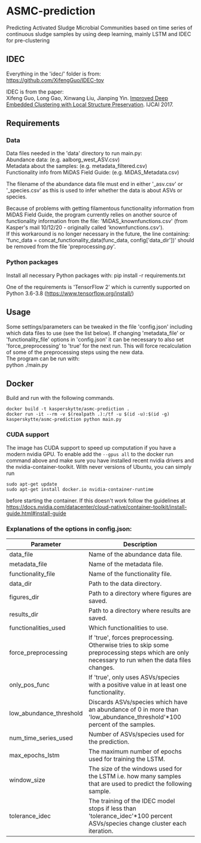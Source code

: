 # ASMC-prediction
Predicting Activated Sludge Microbial Communities based on time series of continuous sludge samples by using deep learning, mainly LSTM and IDEC for pre-clustering

## IDEC
Everything in the 'idec/' folder is from:\
https://github.com/XifengGuo/IDEC-toy

IDEC is from the paper:\
Xifeng Guo, Long Gao, Xinwang Liu, Jianping Yin. 
[Improved Deep Embedded Clustering with Local Structure Preservation](https://xifengguo.github.io/papers/IJCAI17-IDEC.pdf). IJCAI 2017.

## Requirements
### Data
Data files needed in the 'data' directory to run main.py:\
Abundance data:                              (e.g. aalborg_west_ASV.csv)\
Metadata about the samples:                  (e.g. metadata_filtered.csv)\
Functionality info from MiDAS Field Guide:   (e.g. MiDAS_Metadata.csv)

The filename of the abundance data file must end in either '_asv.csv' or '_species.csv' as this is used to infer whether the data is about ASVs or species.

Because of problems with getting filamentous functionality information from MiDAS Field Guide, the program currently relies on another source of functionality information from the file: 'MiDAS_knownfunctions.csv'    (from Kasper's mail 10/12/20 - originally called 'knownfunctions.csv').\
If this workaround is no longer necessary in the future, the line containing: 'func_data = concat_functionality_data(func_data, config['data_dir'])' should be removed from the file 'preprocessing.py'. 

### Python packages
Install all necessary Python packages with:
pip install -r requirements.txt

One of the requirements is 'TensorFlow 2' which is currently supported on Python 3.6-3.8 (https://www.tensorflow.org/install/)

## Usage
Some settings/parameters can be tweaked in the file 'config.json' including which data files to use (see the list below).
If changing 'metadata_file' or 'functionality_file' options in 'config.json' it can be necessary to also set 'force_preprocessing' to 'true' for the next run. This will force recalculation of some of the preprocessing steps using the new data.\
The program can be run with:\
python ./main.py

## Docker
Build and run with the following commands.

```
docker build -t kasperskytte/asmc-prediction .
docker run -it --rm -v $(realpath .):/tf -u $(id -u):$(id -g) kasperskytte/asmc-prediction python main.py
```

### CUDA support
The image has CUDA support to speed up computation if you have a modern nvidia GPU. To enable add the `--gpus all` to the docker run command above and make sure you have installed recent nvidia drivers and the nvidia-container-toolkit. With never versions of Ubuntu, you can simply run 

```
sudo apt-get update
sudo apt-get install docker.io nvidia-container-runtime 
```

before starting the container. If this doesn't work follow the guidelines at https://docs.nvidia.com/datacenter/cloud-native/container-toolkit/install-guide.html#install-guide

### Explanations of the options in config.json:
| Parameter                     | Description |
| ---                           | ---         |
| data_file                     | Name of the abundance data file. |
| metadata_file                 | Name of the metadata file. |
| functionality_file            | Name of the functionality file. |
| data_dir                      | Path to the data directory. |
| figures_dir                   | Path to a directory where figures are saved. |
| results_dir                   | Path to a directory where results are saved. |
| functionalities_used          | Which functionalities to use. |
| force_preprocessing           | If 'true', forces preprocessing. Otherwise tries to skip some preprocessing steps which are only necessary to run when the data files changes. |
| only_pos_func                 | If 'true', only uses ASVs/species with a positive value in at least one functionality. |
| low_abundance_threshold       | Discards ASVs/species which have an abundance of 0 in more than 'low_abundance_threshold'\*100 percent of the samples. |
| num_time_series_used          | Number of ASVs/species used for the prediction. |
| max_epochs_lstm               | The maximum number of epochs used for training the LSTM. |
| window_size                   | The size of the windows used for the LSTM i.e. how many samples that are used to predict the following sample. |
| tolerance_idec                | The training of the IDEC model stops if less than 'tolerance_idec'\*100 percent ASVs/species change cluster each iteration. |
